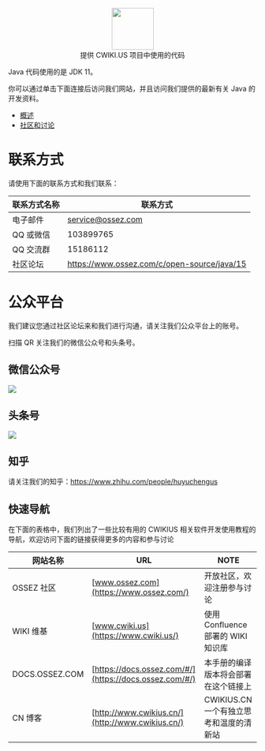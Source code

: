 <p align="center">
    <a href="https://github.com/honeymoose">
        <img height=85 src="https://avatars1.githubusercontent.com/u/45009982?s=200&v=4">
    </a>
    <br>提供 CWIKI.US 项目中使用的代码
</p>

Java 代码使用的是 JDK 11。

你可以通过单击下面连接后访问我们网站，并且访问我们提供的最新有关 Java 的开发资料。

* [概述](https://www.cwiki.us/pages/viewpage.action?pageId=37492282)
* [社区和讨论](https://www.ossez.com/c/open-source/java/15)

# 联系方式

请使用下面的联系方式和我们联系：

| 联系方式名称 | 联系方式                                          |
|--------|-----------------------------------------------|
| 电子邮件   | [service@ossez.com](mailto:service@ossez.com) |
| QQ 或微信 | 103899765                                     |
| QQ 交流群 | 15186112                                      |
| 社区论坛   | https://www.ossez.com/c/open-source/java/15   |

# 公众平台

我们建议您通过社区论坛来和我们进行沟通，请关注我们公众平台上的账号。

扫描 QR 关注我们的微信公众号和头条号。

## 微信公众号

![](https://cdn.ossez.com/img/cwikius/cwikius-qr-wechat-search-w400.png)

## 头条号

![](https://cdn.ossez.com/img/cwikius/cwikus-qr-toutiao.png)

## 知乎
请关注我们的知乎：https://www.zhihu.com/people/huyuchengus

## 快速导航

在下面的表格中，我们列出了一些比较有用的 CWIKIUS 相关软件开发使用教程的导航，欢迎访问下面的链接获得更多的内容和参与讨论

| 网站名称           | URL                                                    | NOTE                       | 
|----------------|--------------------------------------------------------|----------------------------|
| OSSEZ 社区       | [www.ossez.com](https://www.ossez.com/)                | 开放社区，欢迎注册参与讨论              |
| WIKI 维基        | [www.cwiki.us](https://www.cwiki.us/)                  | 使用 Confluence 部署的 WIKI 知识库 |
| DOCS.OSSEZ.COM | [https://docs.ossez.com/#/](https://docs.ossez.com/#/) | 本手册的编译版本将会部署在这个链接上         |
| CN 博客          | [http://www.cwikius.cn/](http://www.cwikius.cn/)       | CWIKIUS.CN 一个有独立思考和温度的清新站  |

##